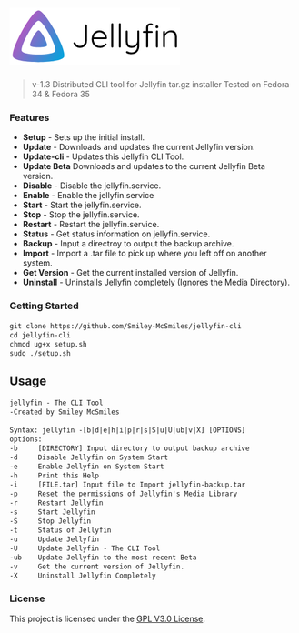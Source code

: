 ![jellyfin-cli](.github/banner-light.png?raw=true "Jellyfin Logo")
======

> v-1.3 Distributed CLI tool for Jellyfin tar.gz installer
> Tested on Fedora 34 & Fedora 35

### Features

* **Setup** - Sets up the initial install.
* **Update** - Downloads and updates the current Jellyfin version.
* **Update-cli** - Updates this Jellyfin CLI Tool.
* **Update Beta** Downloads and updates to the current Jellyfin Beta version.
* **Disable** - Disable the jellyfin.service.
* **Enable** - Enable the jellyfin.service
* **Start** - Start the jellyfin.service.
* **Stop** - Stop the jellyfin.service.
* **Restart** - Restart the jellyfin.service.
* **Status** - Get status information on jellyfin.service.
* **Backup** - Input a directroy to output the backup archive.
* **Import** - Import a .tar file to pick up where you left off on another system.
* **Get Version** - Get the current installed version of Jellyfin.
* **Uninstall** - Uninstalls Jellyfin completely (Ignores the Media Directory).

### Getting Started

```shell
git clone https://github.com/Smiley-McSmiles/jellyfin-cli
cd jellyfin-cli
chmod ug+x setup.sh
sudo ./setup.sh
```

## Usage

```shell
jellyfin - The CLI Tool
-Created by Smiley McSmiles

Syntax: jellyfin -[b|d|e|h|i|p|r|s|S|u|U|ub|v|X] [OPTIONS]
options:
-b     [DIRECTORY] Input directory to output backup archive
-d     Disable Jellyfin on System Start
-e     Enable Jellyfin on System Start
-h     Print this Help
-i     [FILE.tar] Input file to Import jellyfin-backup.tar
-p     Reset the permissions of Jellyfin's Media Library
-r     Restart Jellyfin
-s     Start Jellyfin
-S     Stop Jellyfin
-t     Status of Jellyfin
-u     Update Jellyfin
-U     Update Jellyfin - The CLI Tool
-ub    Update Jellyfin to the most recent Beta
-v     Get the current version of Jellyfin.
-X     Uninstall Jellyfin Completely
```

### License

   This project is licensed under the [GPL V3.0 License](https://github.com/Smiley-McSmiles/jellyfin-cli/blob/main/LICENSE).

